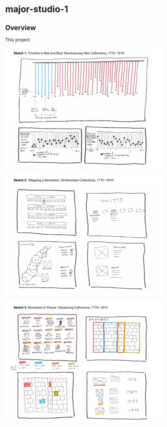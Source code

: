 # major-studio-1

## Overview

This project.

![Sketch 1: Timeline in Red and Blue: Revolutionary War Collections, 1770–1810](./sketches/sketch1.png)

![Sketch 2: "Mapping a Revolution: Smithsonian Collections, 1770–1810"](./sketches/sketch2.png)

![Sketch 3: Revolution in Pieces: Visualizing Collections, 1770–1810](./sketches/sketch3.png)
